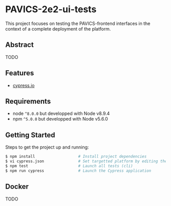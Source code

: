# PAVICS-2e2-ui-tests

This project focuses on testing the PAVICS-frontend interfaces in the context of a complete deployment of the platform.

## Abstract

TODO 

## Features
* [cypress.io](https://www.cypress.io/)


## Requirements
* node `^8.0.0` but developped with Node v8.9.4
* npm `^5.0.0` but developped with Node v5.6.0

## Getting Started

Steps to get the project up and running:

```bash
$ npm install                   # Install project dependencies
$ vi cypress.json               # Set targetted platform by editing the baseUrl property
$ npm test                      # Launch all tests (cli)
$ npm run cypress               # Launch the Cypress application
```

## Docker

TODO

